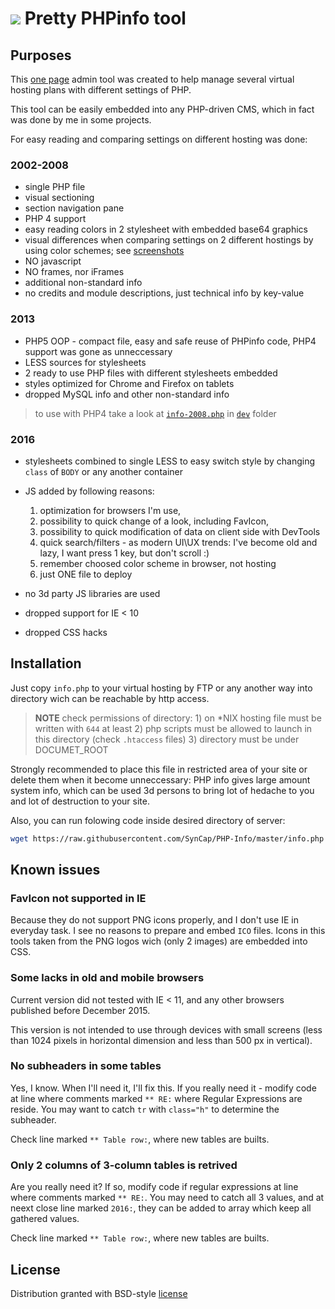 # ![][php-info-logo-8] Pretty PHPinfo tool



## Purposes

This [one page](info.php) admin tool was created to help manage several virtual hosting plans with different settings of PHP.

This tool can be easily embedded into any PHP-driven CMS, which in fact was done by me in some projects.

For easy reading and comparing settings on different hosting was done:

### 2002-2008

- single PHP file
- visual sectioning
- section navigation pane
- PHP 4 support
- easy reading colors in 2 stylesheet with embedded base64 graphics
- visual differences when comparing settings on 2 different hostings by using color schemes; see [screenshots](screenshots/)
- NO javascript
- NO frames, nor iFrames
- additional non-standard info
- no credits and module descriptions, just technical info by key-value

### 2013

- PHP5 OOP - compact file, easy and safe reuse of PHPinfo code, PHP4 support was gone as unneccessary
- LESS sources for stylesheets
- 2 ready to use PHP files with different stylesheets embedded
- styles optimized for Chrome and Firefox on tablets
- dropped MySQL info and other non-standard info

> to use with PHP4 take a look at [`info-2008.php`](dev/info-2008.php) in [`dev`](dev/) folder

### 2016

- stylesheets combined to single LESS to easy switch style by changing `class` of `BODY` or any another container
- JS added by following reasons: 
	
	1. optimization for browsers I'm use, 
	2. possibility to quick change of a look, including FavIcon, 
	3. possibility to quick modification of data on client side with DevTools
	4. quick search/filters - as modern UI\UX trends: I've become old and lazy, I want press 1 key, but don't scroll :)
	5. remember choosed color scheme in browser, not hosting
	6. just ONE file to deploy

- no 3d party JS libraries are used
- dropped support for IE < 10
- dropped CSS hacks

## Installation

Just copy `info.php` to your virtual hosting by FTP or any another way into directory wich can be reachable by http access.

> **NOTE** check permissions of directory: 
	1) on *NIX hosting file must be written with `644` at least
	2) php scripts must be allowed to launch in this directory (check `.htaccess` files)
	3) directory must be under DOCUMET_ROOT

Strongly recommended to place this file in restricted area of your site or delete them when it become unneccessary: 
PHP info gives large amount system info, which can be used 3d persons to bring lot of hedache to you and lot of destruction to your site.

Also, you can run folowing code inside desired directory of server:

```bash
wget https://raw.githubusercontent.com/SynCap/PHP-Info/master/info.php
```


## Known issues

### FavIcon not supported in IE

Because they do not support PNG icons properly, 
and I don't use IE in everyday task. I see no reasons to prepare and embed `ICO` files. 
Icons in this tools taken from the PNG logos wich (only 2 images) are embedded into CSS.


### Some lacks in old and mobile browsers

Current version did not tested with IE < 11, and any other browsers published before December 2015.

This version is not intended to use through devices with small screens (less than 1024 pixels 
in horizontal dimension and less than 500 px in vertical).

### No subheaders in some tables

Yes, I know. When I'll need it, I'll fix this. If you really need it - modify code at line where comments marked `** RE:`
where Regular Expressions are reside. You may want to catch `tr` with `class="h"` to determine the subheader.

Check line marked `** Table row:`, where new tables are builts.

### Only 2 columns of 3-column tables is retrived

Are you really need it? If so, modify code if regular expressions at line where comments marked `** RE:`.
You may need to catch all 3 values, and at neext close line marked `2016:`, they can be added to array which keep all gathered values.

Check line marked `** Table row:`, where new tables are builts.
	
## License

Distribution granted with BSD-style [license](LICENSE.TXT)

[php-info-logo-8]:dev/img/php-info-blue-8.png